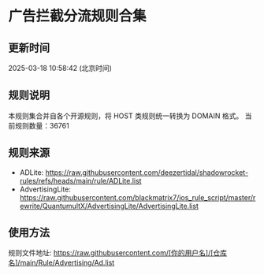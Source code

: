 # 广告拦截分流规则合集

## 更新时间
2025-03-18 10:58:42 (北京时间)

## 规则说明
本规则集合并自各个开源规则，将 HOST 类规则统一转换为 DOMAIN 格式。
当前规则数量：36761

## 规则来源
- ADLite: https://raw.githubusercontent.com/deezertidal/shadowrocket-rules/refs/heads/main/rule/ADLite.list
- AdvertisingLite: https://raw.githubusercontent.com/blackmatrix7/ios_rule_script/master/rewrite/QuantumultX/AdvertisingLite/AdvertisingLite.list

## 使用方法
规则文件地址: https://raw.githubusercontent.com/[你的用户名]/[仓库名]/main/Rule/Advertising/Ad.list

